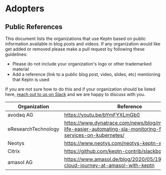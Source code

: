 # Adopters

## Public References

This document lists the organizations that use Keptn based on public information available in blog posts and videos. 
If any organization would like get added or removed please make a pull request by following these guidelines:

* Please do not include your organization's logo or other trademarked material
* Add a reference (link to a public blog post, video, slides, etc) mentioning that Keptn is used

If you are not sure how to do this and if your organization should be listed here, [reach out to us on Slack](https://slack.keptn.sh) and we are happy to discuss with you.

| Organization          | Reference                                                                        |
|-----------------------|----------------------------------------------------------------------------------|
| avodaq AG             | https://youtu.be/bYmFYXLmGb0              |
| eResearchTechnology   | https://www.dynatrace.com/news/blog/making-ops-life-easier-automating-sla-monitoring-for-deployed-services-on-kubernetes/ |
| Neotys                | https://www.neotys.com/neotys-keptn-webinar                                     |
| Citrix   | https://github.com/keptn-contrib/slackbot-service |
| amasol AG   | https://www.amasol.de/blog/2020/05/19/autonomous-cloud-journey-at-amasol-with-keptn |
